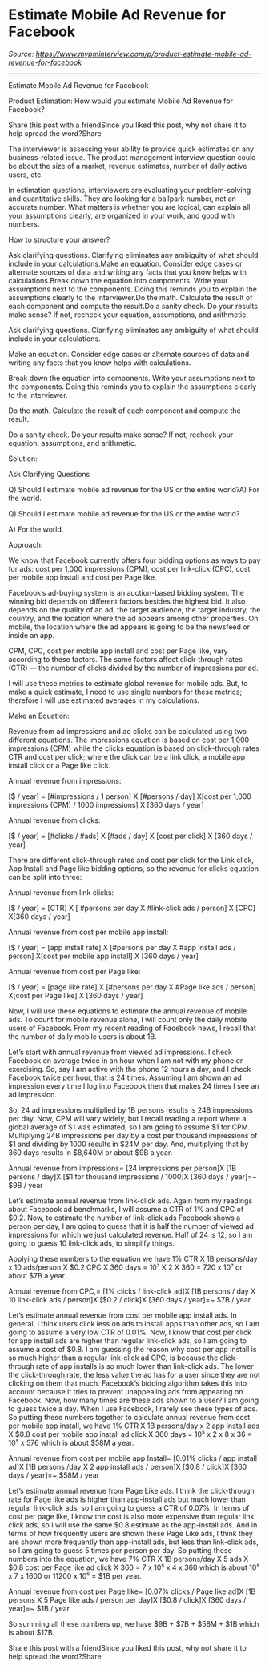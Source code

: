 # Estimate Mobile Ad Revenue for Facebook

*Source: https://www.mypminterview.com/p/product-estimate-mobile-ad-revenue-for-facebook*

---

Estimate Mobile Ad Revenue for Facebook

Product Estimation: How would you estimate Mobile Ad Revenue for Facebook?

Share this post with a friendSince you liked this post, why not share it to help spread the word?Share





The interviewer is assessing your ability to provide quick estimates on any business-related issue. The product management interview question could be about the size of a market, revenue estimates, number of daily active users, etc.

In estimation questions, interviewers are evaluating your problem-solving and quantitative skills. They are looking for a ballpark number, not an accurate number. What matters is whether you are logical, can explain all your assumptions clearly, are organized in your work, and good with numbers.

How to structure your answer?



Ask clarifying questions. Clarifying eliminates any ambiguity of what should include in your calculations.Make an equation. Consider edge cases or alternate sources of data and writing any facts that you know helps with calculations.Break down the equation into components. Write your assumptions next to the components. Doing this reminds you to explain the assumptions clearly to the interviewer.Do the math. Calculate the result of each component and compute the result.Do a sanity check. Do your results make sense? If not, recheck your equation, assumptions, and arithmetic.

Ask clarifying questions. Clarifying eliminates any ambiguity of what should include in your calculations.

Make an equation. Consider edge cases or alternate sources of data and writing any facts that you know helps with calculations.

Break down the equation into components. Write your assumptions next to the components. Doing this reminds you to explain the assumptions clearly to the interviewer.

Do the math. Calculate the result of each component and compute the result.

Do a sanity check. Do your results make sense? If not, recheck your equation, assumptions, and arithmetic.



Solution:



Ask Clarifying Questions



Q) Should I estimate mobile ad revenue for the US or the entire world?A) For the world.

Q) Should I estimate mobile ad revenue for the US or the entire world?

A) For the world.



Approach:



We know that Facebook currently offers four bidding options as ways to pay for ads: cost per 1,000 impressions (CPM), cost per link-click (CPC), cost per mobile app install and cost per Page like.

Facebook’s ad-buying system is an auction-based bidding system. The winning bid depends on different factors besides the highest bid. It also depends on the quality of an ad, the target audience, the target industry, the country, and the location where the ad appears among other properties. On mobile, the location where the ad appears is going to be the newsfeed or inside an app.

CPM, CPC, cost per mobile app install and cost per Page like, vary according to these factors. The same factors affect click-through rates (CTR) — the number of clicks divided by the number of impressions per ad.

I will use these metrics to estimate global revenue for mobile ads. But, to make a quick estimate, I need to use single numbers for these metrics; therefore I will use estimated averages in my calculations. 

Make an Equation:



Revenue from ad impressions and ad clicks can be calculated using two different equations. The impressions equation is based on cost per 1,000 impressions (CPM) while the clicks equation is based on click-through rates CTR and cost per click; where the click can be a link click, a mobile app install click or a Page like click.

Annual revenue from impressions:

[$ / year] = [#impressions / 1 person] X [#persons / day] X[cost per 1,000 impressions (CPM) / 1000 impressions] X [360 days / year]



Annual revenue from clicks:

[$ / year] = [#clicks / #ads] X [#ads / day] X [cost per click] X [360 days / year]



There are different click-through rates and cost per click for the Link click, App Install and Page like bidding options, so the revenue for clicks equation can be split into three:

Annual revenue from link clicks:

[$ / year] = [CTR] X [ #persons per day X #link-click ads / person] X [CPC] X[360 days / year]

Annual revenue from cost per mobile app install:

[$ / year] = [app install rate] X [#persons per day X #app install ads / person] X[cost per mobile app install] X [360 days / year]



Annual revenue from cost per Page like:

[$ / year] = [page like rate] X [#persons per day X #Page like ads / person] X[cost per Page like] X [360 days / year]



Now, I will use these equations to estimate the annual revenue of mobile ads. To count for mobile revenue alone, I will count only the daily mobile users of Facebook. From my recent reading of Facebook news, I recall that the number of daily mobile users is about 1B.



Let’s start with annual revenue from viewed ad impressions. I check Facebook on average twice in an hour when I am not with my phone or exercising. So, say I am active with the phone 12 hours a day, and I check Facebook twice per hour, that is 24 times. Assuming I am shown an ad impression every time I log into Facebook then that makes 24 times I see an ad impression. 

So, 24 ad impressions multiplied by 1B persons results is 24B impressions per day. Now, CPM will vary widely, but I recall reading a report where a global average of $1 was estimated, so I am going to assume $1 for CPM. Multiplying 24B impressions per day by a cost per thousand impressions of $1 and dividing by 1000 results in $24M per day. And, multiplying that by 360 days results in $8,640M or about $9B a year.

Annual revenue from impressions= [24 impressions per person]X [1B persons / day]X [$1 for thousand impressions / 1000]X [360 days / year]=~ $9B / year

Let’s estimate annual revenue from link-click ads. Again from my readings about Facebook ad benchmarks, I will assume a CTR of 1% and CPC of $0.2. Now, to estimate the number of link-click ads Facebook shows a person per day, I am going to guess that it is half the number of viewed ad impressions for which we just calculated revenue. Half of 24 is 12, so I am going to guess 10 link-click ads, to simplify things.

Applying these numbers to the equation we have 1% CTR X 1B persons/day x 10 ads/person X $0.2 CPC X 360 days = 10⁷ X 2 X 360 = 720 x 10⁷ or about $7B a year.

Annual revenue from CPC,= [1% clicks / link-click ad]X [1B persons / day X 10 link-click ads / person]X [$0.2 / click]X [360 days / year]=~ $7B / year

Let’s estimate annual revenue from cost per mobile app install ads. In general, I think users click less on ads to install apps than other ads, so I am going to assume a very low CTR of 0.01%. Now, I know that cost per click for app install ads are higher than regular link-click ads, so I am going to assume a cost of $0.8. I am guessing the reason why cost per app install is so much higher than a regular link-click ad CPC, is because the click-through rate of app installs is so much lower than link-click ads. The lower the click-through rate, the less value the ad has for a user since they are not clicking on them that much. Facebook’s bidding algorithm takes this into account because it tries to prevent unappealing ads from appearing on Facebook. Now, how many times are these ads shown to a user? I am going to guess twice a day. When I use Facebook, I rarely see these types of ads. So putting these numbers together to calculate annual revenue from cost per mobile app install, we have 1% CTR X 1B persons/day x 2 app install ads X $0.8 cost per mobile app install ad click X 360 days = 10⁵ x 2 x 8 x 36 = 10⁵ x 576 which is about $58M a year.

Annual revenue from cost per mobile app Install= [0.01% clicks / app install ad]X [1B persons /day X 2 app install ads / person]X [$0.8 / click]X [360 days / year]=~ $58M / year

Let’s estimate annual revenue from Page Like ads. I think the click-through rate for Page like ads is higher than app-install ads but much lower than regular link-click ads, so I am going to guess a CTR of 0.07%. In terms of cost per page like, I know the cost is also more expensive than regular link click ads, so I will use the same $0.8 estimate as the app-install ads. And in terms of how frequently users are shown these Page Like ads, I think they are shown more frequently than app-install ads, but less than link-click ads, so I am going to guess 5 times per person per day. So putting these numbers into the equation, we have 7% CTR X 1B persons/day X 5 ads X $0.8 cost per Page like ad click X 360 = 7 x 10⁵ x 4 x 360 which is about 10⁵ x 7 x 1600 or 11200 x 10⁵ = $1B per year.

Annual revenue from cost per Page like= [0.07% clicks / Page like ad]X [1B persons X 5 Page like ads / person per day]X [$0.8 / click]X [360 days / year]=~ $1B / year

So summing all these numbers up, we have $9B + $7B + $58M + $1B which is about $17B.

Share this post with a friendSince you liked this post, why not share it to help spread the word?Share